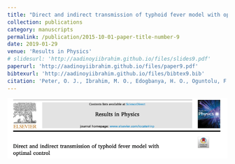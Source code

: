 ```yaml
---
title: "Direct and indirect transmission of typhoid fever model with optimal control"
collection: publications
category: manuscripts
permalink: /publication/2015-10-01-paper-title-number-9
date: 2019-01-29
venue: 'Results in Physics'
# slidesurl: 'http://aadinoyiibrahim.github.io/files/slides9.pdf'
paperurl: 'http://aadinoyiibrahim.github.io/files/paper9.pdf'
bibtexurl: 'http://aadinoyiibrahim.github.io/files/bibtex9.bib'
citation: 'Peter, O. J., Ibrahim, M. O., Edogbanya, H. O., Oguntolu, F. A., Oshinubi, K., Ibrahim, A. A., ... & Lawal, J. O. (2021). Direct and indirect transmission of typhoid fever model with optimal control. Results in Physics, 27, 104463.'
---
```


![Main figure for the paper](/images/direct.png)
